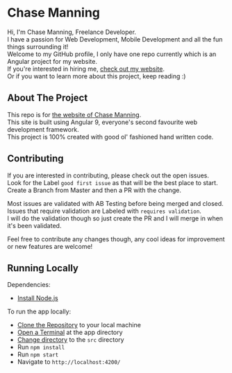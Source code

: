 # Chase Manning

Hi, I'm Chase Manning, Freelance Developer.  
I have a passion for Web Development, Mobile Development and all the fun things surrounding it!  
Welcome to my GitHub profile, I only have one repo currently which is an Angular project for my website.  
If you're interested in hiring me, [check out my website](https://chasemanning.co.nz).  
Or if you want to learn more about this project, keep reading :)

## About The Project

This repo is for [the website of Chase Manning](https://chasemanning.co.nz).  
This site is built using Angular 9, everyone's second favourite web development framework.  
This project is 100% created with good ol' fashioned hand written code.

## Contributing

If you are interested in contributing, please check out the open issues.  
Look for the Label `good first issue` as that will be the best place to start.  
Create a Branch from Master and then a PR with the change.  

Most issues are validated with AB Testing before being merged and closed.  
Issues that require validation are Labeled with `requires validation`.  
I will do the validation though so just create the PR and I will merge in when it's been validated.

Feel free to contribute any changes though, any cool ideas for improvement or new features are welcome!

## Running Locally

Dependencies:
* [Install Node.js](https://nodejs.org/en/download/)

To run the app locally:
* [Clone the Repository](https://www.google.com/search?q=how+to+clone+a+repository+from+github) to your local machine
* [Open a Terminal](https://www.google.com/search?q=how+to+open+a+terminal+in+a+directory&oq=how+to+open+a+terminal+in+a+directory) at the app directory
* [Change directory](https://www.google.com/search?q=how+to+cd+to+a+directory&oq=how+to+cd+to+a+directory) to the `src` directory
* Run `npm install`
* Run `npm start`
* Navigate to `http://localhost:4200/`
